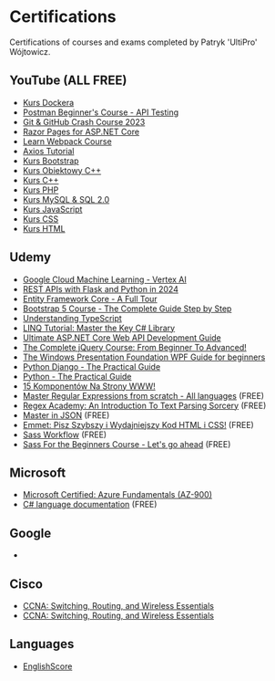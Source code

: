 # Certifications
Certifications of courses and exams completed by Patryk 'UltiPro' Wójtowicz.

## YouTube (ALL FREE)

* [Kurs Dockera](https://www.youtube.com/playlist?list=PLkcy-k498-V5AmftzfqinpMF2LFqSHK5n)
* [Postman Beginner's Course - API Testing](https://www.youtube.com/watch?v=VywxIQ2ZXw4)
* [Git & GitHub Crash Course 2023](https://www.youtube.com/watch?v=ulQA5tjJark)
* [Razor Pages for ASP.NET Core](https://www.youtube.com/watch?v=aH3FhM28rPM)
* [Learn Webpack Course](https://www.youtube.com/playlist?list=PLblA84xge2_zwxh3XJqy6UVxS60YdusY8)
* [Axios Tutorial](https://www.youtube.com/playlist?list=PLnHJACx3NwAdSOK3BoQ7wjCDT1Iw7hs_u)
* [Kurs Bootstrap](https://www.youtube.com/playlist?list=PLOYHgt8dIdozoxGuHVgyCieaxW7lcgiGC)
* [Kurs Obiektowy C++](https://www.youtube.com/playlist?list=PLOYHgt8dIdozvOVheSRb_qPVU-4ZJA7uB)
* [Kurs C++](https://www.youtube.com/playlist?list=PLOYHgt8dIdoxx0Y5wzs7CFpmBzb40PaDo)
* [Kurs PHP](https://www.youtube.com/playlist?list=PLOYHgt8dIdox81dbm1JWXQbm2geG1V2uh)
* [Kurs MySQL & SQL 2.0](https://www.youtube.com/playlist?list=PLOYHgt8dIdoymv-Wzvs8M-OsKFD31VTVZ)
* [Kurs JavaScript](https://www.youtube.com/playlist?list=PLOYHgt8dIdoxTUYuHS9ZYNlcJq5R3jBsC)
* [Kurs CSS](https://www.youtube.com/playlist?list=PLOYHgt8dIdow6b2Qm3aTJbKT2BPo5iybv)
* [Kurs HTML](https://www.youtube.com/playlist?list=PLOYHgt8dIdox9Qq3X9iAdSVekS_5Vcp5r)

## Udemy

* [Google Cloud Machine Learning - Vertex AI](https://www.udemy.com/certificate/UC-f02c1296-1d06-4281-8e88-df8a336237f7/)
* [REST APIs with Flask and Python in 2024](https://www.udemy.com/certificate/UC-100f5486-7f59-4bde-8642-72d5dd12a84f/)
* [Entity Framework Core - A Full Tour](https://www.udemy.com/certificate/UC-1f8c0a67-529e-4ddb-9e1e-865bbb7c51c6/)
* [Bootstrap 5 Course - The Complete Guide Step by Step](https://www.udemy.com/certificate/UC-e0b0007e-fd63-4347-881a-6f41ac3f452e/)
* [Understanding TypeScript](https://www.udemy.com/certificate/UC-1264b5c3-7d4e-4f9e-b011-666ae7379b8a/)
* [LINQ Tutorial: Master the Key C# Library](https://www.udemy.com/certificate/UC-03758d83-1570-4e7c-92c4-1ecd37d4a06a/)
* [Ultimate ASP.NET Core Web API Development Guide](https://www.udemy.com/certificate/UC-859cdd2c-c970-41cb-b889-4b38fbb977a4/)
* [The Complete jQuery Course: From Beginner To Advanced!](https://www.udemy.com/certificate/UC-f5c57db2-daeb-4e4b-b5a4-71dfb003f674/)
* [The Windows Presentation Foundation WPF Guide for beginners](https://www.udemy.com/certificate/UC-259c3465-f5e2-48fe-8bb5-30f84b4e9738/)
* [Python Django - The Practical Guide](https://www.udemy.com/certificate/UC-0a5b33f4-250d-40d0-98d4-0fef50376f96/)
* [Python - The Practical Guide](https://www.udemy.com/certificate/UC-757fd361-1c18-4c1a-bdee-0c8058d231c0/)
* [15 Komponentów Na Strony WWW!](https://www.udemy.com/certificate/UC-9d4fc924-2892-4162-a8e4-459bfedfb284/)
* [Master Regular Expressions from scratch - All languages](https://www.udemy.com/course/master-regular-expressions-from-scratch/) (FREE)
* [Regex Academy: An Introduction To Text Parsing Sorcery](https://www.udemy.com/course/regex-academy-an-introduction-to-text-parsing-sorcery/) (FREE)
* [Master in JSON](https://www.udemy.com/course/master-in-json/) (FREE)
* [Emmet: Pisz Szybszy i Wydajniejszy Kod HTML i CSS!](https://www.udemy.com/course/pisz-szybszy-i-wydajniejszy-kod-html-i-css/) (FREE)
* [Sass Workflow](https://www.udemy.com/course/sass-workflow/) (FREE)
* [Sass For the Beginners Course - Let's go ahead](https://www.udemy.com/course/sass-for-the-beginners/) (FREE)

## Microsoft

* [Microsoft Certified: Azure Fundamentals (AZ-900)](https://learn.microsoft.com/api/credentials/share/pl-pl/PatrykWjtowicz-2922/B65B5FC53BE18CC?sharingId=9C45620D696CD7C6)
* [C# language documentation](https://learn.microsoft.com/en-us/dotnet/csharp/) (FREE)

## Google

*

## Cisco

* [CCNA: Switching, Routing, and Wireless Essentials](https://www.netacad.com/certificates?issuanceId=e0a32d95-0f1b-4c5d-8719-30e7da50a068)
* [CCNA: Switching, Routing, and Wireless Essentials](https://www.credly.com/badges/d91fbcfe-1b2b-4158-a8c0-ecc530e390cd)

## Languages

* [EnglishScore](https://api2.englishscore.com/verify/787ca252)
